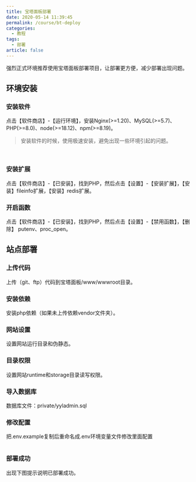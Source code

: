 ```yaml
---
title: 宝塔面板部署
date: 2020-05-14 11:39:45
permalink: /course/bt-deploy
categories: 
  - 教程
tags: 
  - 部署
article: false
---
```


强烈正式环境推荐使用宝塔面板部署项目，让部署更方便，减少部署出现问题。

## 环境安装
### 安装软件
点击【软件商店】-【运行环境】，安装Nginx(>=1.20)、MySQL(>=5.7)、PHP(>=8.0)、node(>=18.12)、npm(>=8.19)。
>安装软件的时候，使用极速安装，避免出现一些环境引起的问题。 

<img :src="$withBase('/img/course/bt-deploy/bt-env-1.png')" alt="">
<img :src="$withBase('/img/course/bt-deploy/bt-env-2.png')" alt="">

### 安装扩展
点击【软件商店】-【已安装】，找到PHP，然后点击【设置】-【安装扩展】，【安装】fileinfo扩展，【安装】redis扩展。  
<img :src="$withBase('/img/course/bt-deploy/bt-env-3.png')" alt="">

### 开启函数
点击【软件商店】-【已安装】，找到PHP，然后点击【设置】-【禁用函数】，【删除】 putenv、proc_open。  
<img :src="$withBase('/img/course/bt-deploy/bt-env-4.png')" alt="">

## 站点部署
### 上传代码
上传（git、ftp）代码到宝塔面板/www/wwwroot目录。
<img :src="$withBase('/img/course/bt-deploy/bt-dep-upload-code.jpg')" alt="">

### 安装依赖
安装php依赖（如果未上传依赖vendor文件夹）。
<img :src="$withBase('/img/course/bt-deploy/bt-dep-composer-install.jpg')" alt="">

### 网站设置
设置网站运行目录和伪静态。
<img :src="$withBase('/img/course/bt-deploy/bt-dep-set-run-cate.jpg')" alt="">
<img :src="$withBase('/img/course/bt-deploy/bt-dep-set-pseudo-static.jpg')" alt="">

### 目录权限
设置网站runtime和storage目录读写权限。
<img :src="$withBase('/img/course/bt-deploy/bt-dep-set-runtime.jpg')" alt="">
<img :src="$withBase('/img/course/bt-deploy/bt-dep-set-storage.jpg')" alt="">

### 导入数据库
数据库文件：private/yyladmin.sql

### 修改配置
把.env.example复制后重命名成.env环境变量文件修改里面配置  

<img :src="$withBase('/img/course/bt-deploy/bt-dep-edit-config.jpg')" alt="">

### 部署成功
出现下图提示说明已部署成功。
<img :src="$withBase('/img/course/bt-deploy/bt-dep-deploy-success.jpg')" alt="">

